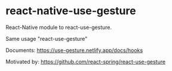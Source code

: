 # react-native-use-gesture

React-Native module to react-use-gesture.

Same usage "react-use-gesture"

Documents: https://use-gesture.netlify.app/docs/hooks

Motivated by: https://github.com/react-spring/react-use-gesture
